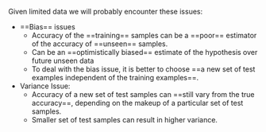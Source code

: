 Given limited data we will probably encounter these issues:
- ==Bias== issues
	- Accuracy of the ==training== samples can be a ==poor== estimator of the accuracy of ==unseen== samples.
	- Can be an ==optimistically biased== estimate of the hypothesis over future unseen data
	- To deal with the bias issue, it is better to choose ==a new set of test examples independent of the training examples==.
- Variance Issue:  
	- Accuracy of a new set of test samples can ==still vary from the true accuracy==, depending on the makeup of a particular set of test samples.  
	- Smaller set of test samples can result in higher variance.
 